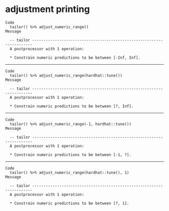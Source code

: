 # adjustment printing

    Code
      tailor() %>% adjust_numeric_range()
    Message
      
      -- tailor ----------------------------------------------------------------------
      A postprocessor with 1 operation:
      
      * Constrain numeric predictions to be between [-Inf, Inf].

---

    Code
      tailor() %>% adjust_numeric_range(hardhat::tune())
    Message
      
      -- tailor ----------------------------------------------------------------------
      A postprocessor with 1 operation:
      
      * Constrain numeric predictions to be between [?, Inf].

---

    Code
      tailor() %>% adjust_numeric_range(-1, hardhat::tune())
    Message
      
      -- tailor ----------------------------------------------------------------------
      A postprocessor with 1 operation:
      
      * Constrain numeric predictions to be between [-1, ?].

---

    Code
      tailor() %>% adjust_numeric_range(hardhat::tune(), 1)
    Message
      
      -- tailor ----------------------------------------------------------------------
      A postprocessor with 1 operation:
      
      * Constrain numeric predictions to be between [?, 1].

